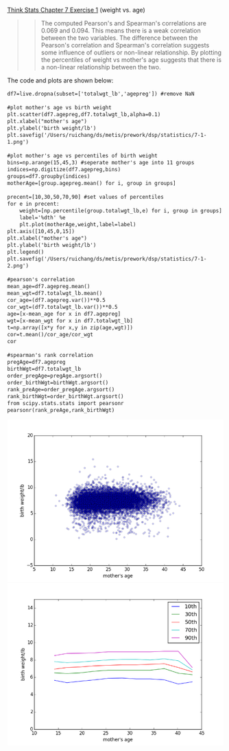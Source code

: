 [Think Stats Chapter 7 Exercise 1](http://greenteapress.com/thinkstats2/html/thinkstats2008.html#toc70) (weight vs. age)

>> The computed Pearson's and Spearman's correlations are 0.069 and 0.094. This means there is a weak correlation between the two variables. The difference between the Pearson's correlation and Spearman's correlation suggests some influence of outliers or non-linear relationship.
By plotting the percentiles of weight vs mother's age suggests that there is a non-linear relationship between the two.

The code and plots are shown below:

```
df7=live.dropna(subset=['totalwgt_lb','agepreg']) #remove NaN

#plot mother's age vs birth weight
plt.scatter(df7.agepreg,df7.totalwgt_lb,alpha=0.1)
plt.xlabel("mother's age")
plt.ylabel('birth weight/lb')
plt.savefig('/Users/ruichang/ds/metis/prework/dsp/statistics/7-1-1.png')

#plot mother's age vs percentiles of birth weight
bins=np.arange(15,45,3) #seperate mother's age into 11 groups
indices=np.digitize(df7.agepreg,bins)
groups=df7.groupby(indices)
motherAge=[group.agepreg.mean() for i, group in groups]

precent=[10,30,50,70,90] #set values of percentiles
for e in precent:
    weight=[np.percentile(group.totalwgt_lb,e) for i, group in groups]
    label='%dth' %e
    plt.plot(motherAge,weight,label=label)
plt.axis([10,45,0,15])
plt.xlabel("mother's age")
plt.ylabel('birth weight/lb')
plt.legend()
plt.savefig('/Users/ruichang/ds/metis/prework/dsp/statistics/7-1-2.png')

#pearson's correlation
mean_age=df7.agepreg.mean()
mean_wgt=df7.totalwgt_lb.mean()
cor_age=(df7.agepreg.var())**0.5
cor_wgt=(df7.totalwgt_lb.var())**0.5
age=[x-mean_age for x in df7.agepreg]
wgt=[x-mean_wgt for x in df7.totalwgt_lb]
t=np.array([x*y for x,y in zip(age,wgt)])
cor=t.mean()/cor_age/cor_wgt
cor

#spearman's rank correlation
pregAge=df7.agepreg
birthWgt=df7.totalwgt_lb
order_pregAge=pregAge.argsort()
order_birthWgt=birthWgt.argsort()
rank_preAge=order_pregAge.argsort()
rank_birthWgt=order_birthWgt.argsort()
from scipy.stats.stats import pearsonr
pearsonr(rank_preAge,rank_birthWgt)
```
![alt text](https://github.com/RuiChang123/dsp/blob/master/statistics/7-1-1.png "7-1")
![alt text](https://github.com/RuiChang123/dsp/blob/master/statistics/7-1-2.png "7-1")
